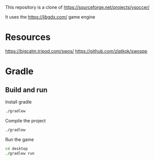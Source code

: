 
This repository is a clone of https://sourceforge.net/projects/ysoccer/

It uses the https://libgdx.com/ game engine


# Resources

https://bigcalm.tripod.com/swos/
https://github.com/zlatkok/swospp


# Gradle


## Build and run

Install gradle
```bash
./gradlew
```

Compile the project
```bash
./gradlew
```

Run the game
```bash
cd desktop
./gradlew run
```

